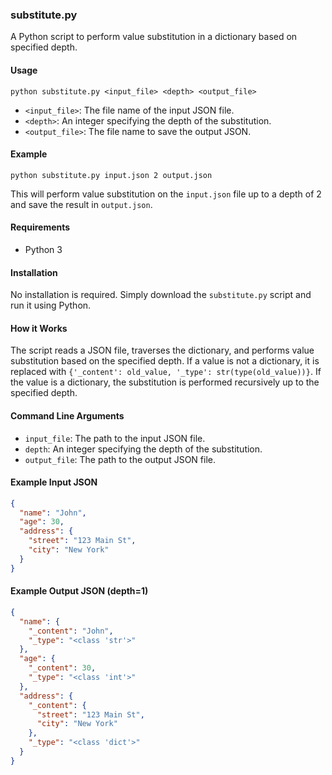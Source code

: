 
### substitute.py

A Python script to perform value substitution in a dictionary based on specified depth.

#### Usage

```
python substitute.py <input_file> <depth> <output_file>
```

- `<input_file>`: The file name of the input JSON file.
- `<depth>`: An integer specifying the depth of the substitution.
- `<output_file>`: The file name to save the output JSON.

#### Example

```
python substitute.py input.json 2 output.json
```

This will perform value substitution on the `input.json` file up to a depth of 2 and save the result in `output.json`.

#### Requirements

- Python 3

#### Installation

No installation is required. Simply download the `substitute.py` script and run it using Python.

#### How it Works

The script reads a JSON file, traverses the dictionary, and performs value substitution based on the specified depth. If a value is not a dictionary, it is replaced with `{'_content': old_value, '_type': str(type(old_value))}`. If the value is a dictionary, the substitution is performed recursively up to the specified depth.

#### Command Line Arguments

- `input_file`: The path to the input JSON file.
- `depth`: An integer specifying the depth of the substitution.
- `output_file`: The path to the output JSON file.

#### Example Input JSON

```json
{
  "name": "John",
  "age": 30,
  "address": {
    "street": "123 Main St",
    "city": "New York"
  }
}
```

#### Example Output JSON (depth=1)

```json
{
  "name": {
    "_content": "John",
    "_type": "<class 'str'>"
  },
  "age": {
    "_content": 30,
    "_type": "<class 'int'>"
  },
  "address": {
    "_content": {
      "street": "123 Main St",
      "city": "New York"
    },
    "_type": "<class 'dict'>"
  }
}
```

